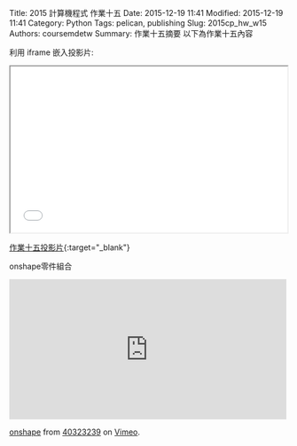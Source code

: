 Title: 2015 計算機程式 作業十五
Date: 2015-12-19 11:41
Modified: 2015-12-19 11:41
Category: Python
Tags: pelican, publishing
Slug: 2015cp_hw_w15
Authors: coursemdetw
Summary: 作業十五摘要
以下為作業十五內容

利用 iframe 嵌入投影片:

<iframe src="simplest15.html" width="500" height="300"></iframe>

[作業十五投影片](simplest15.html){:target="_blank"}


onshape零件組合
<iframe src="https://player.vimeo.com/video/150587923" width="500" height="253" frameborder="0" webkitallowfullscreen mozallowfullscreen allowfullscreen></iframe> <p><a href="https://vimeo.com/150587923">onshape</a> from <a href="https://vimeo.com/user45596208">40323239</a> on <a href="https://vimeo.com">Vimeo</a>.</p>

